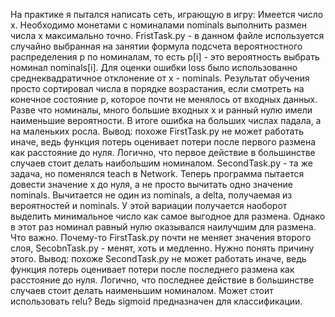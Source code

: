 На практике я пытался написать сеть, играющую в игру:
  Имеется число x. Необходимо монетами с номиналами nominals выполнить размен числа x максимально точно.
FristTask.py - в данном файле используется случайно выбранная на занятии формула подсчета вероятностного распределения p по номиналам,
то есть p[i] - это вероятность выбрать номинал nominals[i]. Для оценки ошибки loss было использованно среднеквадратичное отклонение от 
x - nominals. Результат обучения просто сортировал числа в порядке возрастания, если смотреть на 
конечное состояние p, которое почти не менялось от входных данных. Разве что номиналы, много большие входных x и ранный нулю имели наименьшие 
вероятности.
В итоге ошибка на больших числах падала, а на маленьких росла.
Вывод: похоже FirstTask.py не может работать иначе, ведь функция потерь оценивает потери после первого размена как расстояние до нуля. Логично, что первое действие в большинстве случаев стоит делать наибольшим номиналом.
SecondTask.py - та же задача, но поменялся teach в Network. Теперь программа пытается довести значение x до нуля, а не просто вычитать одно значение nominals. Вычитается не один из nominals, а delta, получаемая из вероятностей и nominals. У этой вариации получается наоборот выделить минимальное число как самое выгодное для размена. Однако в этот раз номинал равный нулю оказывался наилучшим для размена.
Что важно. Почему-то FirstTask.py почти не меняет значения второго слоя, SecobnTask.py - менят, хоть и медленно. Нужно понять причину этого.
Вывод: похоже SecondTask.py не может работать иначе, ведь функция потерь оценивает потери после последнего размена как расстояние до нуля. Логично, что последнее действие в большинстве случаев стоит делать наименьшим номиналом.
Может стоит использовать relu? Ведь sigmoid предназначен для классификации.
